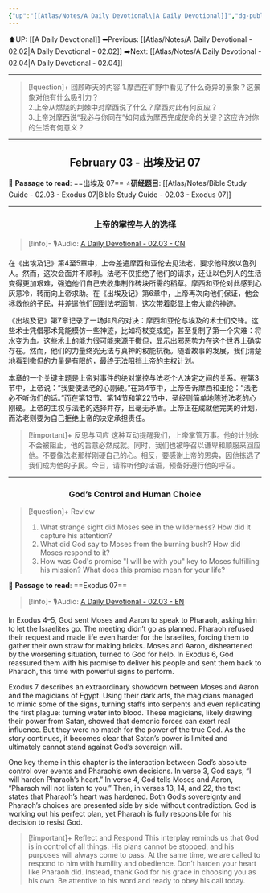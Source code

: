 ```yaml
---
{"up":"[[Atlas/Notes/A Daily Devotional\|A Daily Devotional]]","dg-publish":true,"permalink":"/atlas/notes/a-daily-devotional-02-03/","dgPassFrontmatter":true}
---
```


 ⬆️UP: [[A Daily Devotional]]
⬅️Previous: [[Atlas/Notes/A Daily Devotional - 02.02\|A Daily Devotional - 02.02]]
➡️Next: [[Atlas/Notes/A Daily Devotional - 02.04\|A Daily Devotional - 02.04]]

---

> [!question]+ 回顾昨天的内容
> 1.摩西在旷野中看见了什么奇异的景象？这景象对他有什么吸引力？  
> 2.上帝从燃烧的荆棘中对摩西说了什么？摩西对此有何反应？  
> 3.上帝对摩西说“我必与你同在”如何成为摩西完成使命的关键？这应许对你的生活有何意义？  


---
## <center>February 03 - 出埃及记 07</center>

📖 **Passage to read**: ==出埃及 07==
⭐**研经题目**: [[Atlas/Notes/Bible Study Guide - 02.03 - Exodus 07\|Bible Study Guide - 02.03 - Exodus 07]]

---
### <center>上帝的掌控与人的选择</center>

> [!info]- 🎙️Audio: [A Daily Devotional - 02.03 - CN]()
  

在《出埃及记》第4至5章中，上帝差遣摩西和亚伦去见法老，要求他释放以色列人。然而，这次会面并不顺利。法老不仅拒绝了他们的请求，还让以色列人的生活变得更加艰难，强迫他们自己去收集制作砖块所需的稻草。摩西和亚伦对此感到心灰意冷，转而向上帝求助。在《出埃及记》第6章中，上帝再次向他们保证，他会拯救他的子民，并差遣他们回到法老面前，这次带着彰显上帝大能的神迹。  

《出埃及记》第7章记录了一场非凡的对决：摩西和亚伦与埃及的术士们交锋。这些术士凭借邪术竟能模仿一些神迹，比如将杖变成蛇，甚至复制了第一个灾难：将水变为血。这些术士的能力很可能来源于撒但，显示出邪恶势力在这个世界上确实存在。然而，他们的力量终究无法与真神的权能抗衡。随着故事的发展，我们清楚地看到撒但的力量是有限的，最终无法阻挡上帝的主权计划。  

本章的一个关键主题是上帝对事件的绝对掌控与法老个人决定之间的关系。在第3节中，上帝说：“我要使法老的心刚硬。”在第4节中，上帝告诉摩西和亚伦：“法老必不听你们的话。”而在第13节、第14节和第22节中，圣经则简单地陈述法老的心刚硬。上帝的主权与法老的选择并存，且毫无矛盾。上帝正在成就他完美的计划，而法老则要为自己拒绝上帝的决定承担责任。  

> [!important]+ 反思与回应
这种互动提醒我们，上帝掌管万事。他的计划永不会被阻止，他的旨意必然成就。同时，我们也被呼召以谦卑和顺服来回应他。不要像法老那样刚硬自己的心。相反，要感谢上帝的恩典，因他拣选了我们成为他的子民。今日，请聆听他的话语，预备好遵行他的呼召。


---
### <center>God’s Control and Human Choice</center>

> [!question]+ Review
> 1. What strange sight did Moses see in the wilderness? How did it capture his attention? 
> 2. What did God say to Moses from the burning bush? How did Moses respond to it?  
> 3. ⁠How was God's promise "I will be with you" key to Moses fulfilling his mission? What does this promise mean for your life?



📖 **Passage to read**: ==Exodus 07==

> [!info]- 🎙️Audio: [A Daily Devotional - 02.03 - EN]()

In Exodus 4–5, God sent Moses and Aaron to speak to Pharaoh, asking him to let the Israelites go. The meeting didn’t go as planned. Pharaoh refused their request and made life even harder for the Israelites, forcing them to gather their own straw for making bricks. Moses and Aaron, disheartened by the worsening situation, turned to God for help. In Exodus 6, God reassured them with his promise to deliver his people and sent them back to Pharaoh, this time with powerful signs to perform.  

Exodus 7 describes an extraordinary showdown between Moses and Aaron and the magicians of Egypt. Using their dark arts, the magicians managed to mimic some of the signs, turning staffs into serpents and even replicating the first plague: turning water into blood. These magicians, likely drawing their power from Satan, showed that demonic forces can exert real influence. But they were no match for the power of the true God. As the story continues, it becomes clear that Satan’s power is limited and ultimately cannot stand against God’s sovereign will.  

One key theme in this chapter is the interaction between God’s absolute control over events and Pharaoh’s own decisions. In verse 3, God says, “I will harden Pharaoh’s heart.” In verse 4, God tells Moses and Aaron, “Pharaoh will not listen to you.” Then, in verses 13, 14, and 22, the text states that Pharaoh’s heart was hardened. Both God’s sovereignty and Pharaoh’s choices are presented side by side without contradiction. God is working out his perfect plan, yet Pharaoh is fully responsible for his decision to resist God.  

> [!important]+ Reflect and Respond
This interplay reminds us that God is in control of all things. His plans cannot be stopped, and his purposes will always come to pass. At the same time, we are called to respond to him with humility and obedience. Don’t harden your heart like Pharaoh did. Instead, thank God for his grace in choosing you as his own. Be attentive to his word and ready to obey his call today.

















